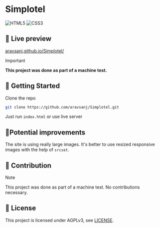# Simplotel

![HTML5](https://img.shields.io/badge/html5-%23E34F26.svg?style=for-the-badge&logo=html5&logoColor=white)
![CSS3](https://img.shields.io/badge/css3-%231572B6.svg?style=for-the-badge&logo=css3&logoColor=white)

## 📶 Live preview

[aravsanj.github.io/Simplotel/](https://aravsanj.github.io/Simplotel/)

> [!IMPORTANT]
> **This project was done as part of a machine test.**

## 🚀 Getting Started

Clone the repo

```bash
git clone https://github.com/aravsanj/Simplotel.git
```

Just run `index.html` or use live server

## 🔋Potential improvements

The site is using really large images. It's better to use resized responsive images with the help of `srcset`.

## 🤝 Contribution

> [!NOTE]
> This project was done as part of a machine test. No contributions necessary.

## 📃 License

This project is licensed under AGPLv3, see [LICENSE](https://github.com/aravsanj/Simplotel/blob/main/LICENSE).